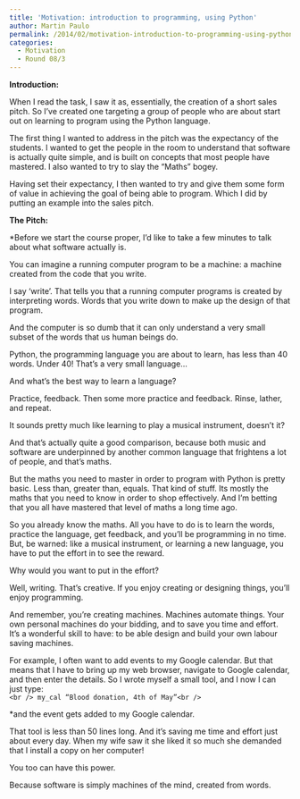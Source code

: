 ```yaml
---
title: 'Motivation: introduction to programming, using Python'
author: Martin Paulo
permalink: /2014/02/motivation-introduction-to-programming-using-python/
categories:
  - Motivation
  - Round 08/3
---
```

**Introduction:**

When I read the task, I saw it as, essentially, the creation of a short sales pitch. So I&#8217;ve created one targeting a group of people who are about start out on learning to program using the Python language.

The first thing I wanted to address in the pitch was the expectancy of the students. I wanted to get the people in the room to understand that software is actually quite simple, and is built on concepts that most people have mastered. I also wanted to try to slay the “Maths” bogey.

Having set their expectancy, I then wanted to try and give them some form of value in achieving the goal of being able to program. Which I did by putting an example into the sales pitch.

**The Pitch:**

*Before we start the course proper, I&#8217;d like to take a few minutes to talk about what software actually is.</p> 
You can imagine a running computer program to be a machine: a machine created from the code that you write. 

I say &#8216;write&#8217;. That tells you that a running computer programs is created by interpreting words. Words that you write down to make up the design of that program.

And the computer is so dumb that it can only understand a very small subset of the words that us human beings do.

Python, the programming language you are about to learn, has less than 40 words. Under 40! That&#8217;s a very small language&#8230;

And what&#8217;s the best way to learn a language?

Practice, feedback. Then some more practice and feedback. Rinse, lather, and repeat.

It sounds pretty much like learning to play a musical instrument, doesn&#8217;t it?

And that&#8217;s actually quite a good comparison, because both music and software are underpinned by another common language that frightens a lot of people, and that&#8217;s maths.

But the maths you need to master in order to program with Python is pretty basic. Less than, greater than, equals. That kind of stuff. Its mostly the maths that you need to know in order to shop effectively. And I&#8217;m betting that you all have mastered that level of maths a long time ago.

So you already know the maths. All you have to do is to learn the words, practice the language, get feedback, and you&#8217;ll be programming in no time. But, be warned: like a musical instrument, or learning a new language, you have to put the effort in to see the reward. 

Why would you want to put in the effort? 

Well, writing. That&#8217;s creative. If you enjoy creating or designing things, you&#8217;ll enjoy programming.

And remember, you&#8217;re creating machines. Machines automate things. Your own personal machines do your bidding, and to save you time and effort. It&#8217;s a wonderful skill to have: to be able design and build your own labour saving machines.

For example, I often want to add events to my Google calendar. But that means that I have to bring up my web browser, navigate to Google calendar, and then enter the details. So I wrote myself a small tool, and I now I can just type:</em>  
`<br />
my_cal “Blood donation, 4th of May”<br />
`

*and the event gets added to my Google calendar.</p> 
That tool is less than 50 lines long. And it&#8217;s saving me time and effort just about every day. When my wife saw it she liked it so much she demanded that I install a copy on her computer!

You too can have this power.

Because software is simply machines of the mind, created from words.</em>
